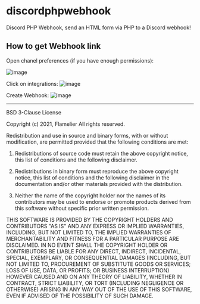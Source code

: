 # discordphpwebhook
Discord PHP Webhook, send an HTML form via PHP to a Discord webhook!

## How to get Webhook link

Open chanel preferences (if you have enough permissions):

![image](https://media.discordapp.net/attachments/885320186406797332/900511286071287868/unknown.png)

Click on integrations:
![image](https://user-images.githubusercontent.com/34852960/138181612-4759f7b7-73f5-428d-b303-0745b3f79e9a.png)

Create Webhook:
![image](https://media.discordapp.net/attachments/885320186406797332/900511584357601340/unknown.png)

--------------------------------------------------------------------------------
BSD 3-Clause License

Copyright (c) 2021, Flamelier
All rights reserved.

Redistribution and use in source and binary forms, with or without
modification, are permitted provided that the following conditions are met:

1. Redistributions of source code must retain the above copyright notice, this
   list of conditions and the following disclaimer.

2. Redistributions in binary form must reproduce the above copyright notice,
   this list of conditions and the following disclaimer in the documentation
   and/or other materials provided with the distribution.

3. Neither the name of the copyright holder nor the names of its
   contributors may be used to endorse or promote products derived from
   this software without specific prior written permission.

THIS SOFTWARE IS PROVIDED BY THE COPYRIGHT HOLDERS AND CONTRIBUTORS "AS IS"
AND ANY EXPRESS OR IMPLIED WARRANTIES, INCLUDING, BUT NOT LIMITED TO, THE
IMPLIED WARRANTIES OF MERCHANTABILITY AND FITNESS FOR A PARTICULAR PURPOSE ARE
DISCLAIMED. IN NO EVENT SHALL THE COPYRIGHT HOLDER OR CONTRIBUTORS BE LIABLE
FOR ANY DIRECT, INDIRECT, INCIDENTAL, SPECIAL, EXEMPLARY, OR CONSEQUENTIAL
DAMAGES (INCLUDING, BUT NOT LIMITED TO, PROCUREMENT OF SUBSTITUTE GOODS OR
SERVICES; LOSS OF USE, DATA, OR PROFITS; OR BUSINESS INTERRUPTION) HOWEVER
CAUSED AND ON ANY THEORY OF LIABILITY, WHETHER IN CONTRACT, STRICT LIABILITY,
OR TORT (INCLUDING NEGLIGENCE OR OTHERWISE) ARISING IN ANY WAY OUT OF THE USE
OF THIS SOFTWARE, EVEN IF ADVISED OF THE POSSIBILITY OF SUCH DAMAGE.
